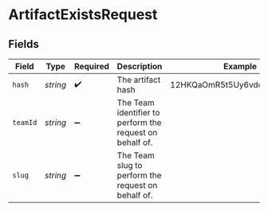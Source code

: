 # ArtifactExistsRequest


## Fields

| Field                                                    | Type                                                     | Required                                                 | Description                                              | Example                                                  |
| -------------------------------------------------------- | -------------------------------------------------------- | -------------------------------------------------------- | -------------------------------------------------------- | -------------------------------------------------------- |
| `hash`                                                   | *string*                                                 | :heavy_check_mark:                                       | The artifact hash                                        | 12HKQaOmR5t5Uy6vdcQsNIiZgHGB                             |
| `teamId`                                                 | *string*                                                 | :heavy_minus_sign:                                       | The Team identifier to perform the request on behalf of. |                                                          |
| `slug`                                                   | *string*                                                 | :heavy_minus_sign:                                       | The Team slug to perform the request on behalf of.       |                                                          |